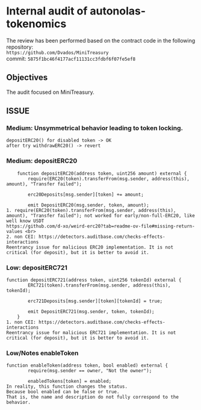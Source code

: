 # Internal audit of autonolas-tokenomics
The review has been performed based on the contract code in the following repository:<br>
`https://github.com/Dvados/MiniTreasury` <br>
commit: `5875f1bc46f4177acf11131cc3fdbf6f07fe5ef8` <br> 

## Objectives
The audit focused on MiniTreasury.

## ISSUE
### Medium: Unsymmetrical behavior leading to token locking.
```
depositERC20() for disabled token -> OK
after try withdrawERC20() -> revert
```
### Medium: depositERC20
```
    function depositERC20(address token, uint256 amount) external {
        require(ERC20(token).transferFrom(msg.sender, address(this), amount), "Transfer failed");

        erc20Deposits[msg.sender][token] += amount;

        emit DepositERC20(msg.sender, token, amount);
1. require(ERC20(token).transferFrom(msg.sender, address(this), amount), "Transfer failed"); not worked for early/non-full-ERC20, like well know USDT
https://github.com/d-xo/weird-erc20?tab=readme-ov-file#missing-return-values <br>
2. non CEI: https://detectors.auditbase.com/checks-effects-interactions
Reentrancy issue for malicious ERC20 implementation. It is not critical (for deposit), but it is better to avoid it.
```

### Low: depositERC721
```
function depositERC721(address token, uint256 tokenId) external {
        ERC721(token).transferFrom(msg.sender, address(this), tokenId);

        erc721Deposits[msg.sender][token][tokenId] = true;
        
        emit DepositERC721(msg.sender, token, tokenId);
    }
1. non CEI: https://detectors.auditbase.com/checks-effects-interactions
Reentrancy issue for malicious ERC721 implementation. It is not critical (for deposit), but it is better to avoid it.
```

### Low/Notes enableToken
```
function enableToken(address token, bool enabled) external {
        require(msg.sender == owner, "Not the owner");

        enabledTokens[token] = enabled;
In reality, this function changes the status. 
Because bool enabled can be false or true.
That is, the name and description do not fully correspond to the behavior.
```

